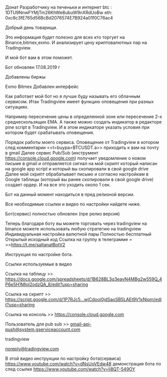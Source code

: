 Донат
Разработчику на печеньки  и интернет 
btc : 1DTU9NnwFYMjTm26KhWe8ubuW9nXRdUoBw
eth: 0xc8c3fE765d56BcBd2076574E7B924a01f0C76ac4

Добрый день товарищи.

Это информация будет полезно для всех кто торгует на Binance,bitmex,exmo. И анализирует цену криптовалютных пар на Tradingview.

И мой бот вам в этом поможет.

 

Бот обновлен 17.08.2019 г

Добавлены биржы 

Exmo
Bitmex
Добавлен интерфейс 

Как работает мой бот но я лучше буду называть его облачным сервисом.
Итак Tradingview имеет функцию оповещения при разных ситуациях.

Например пересечение цены в определенной зоне или пересечение 2-х среднескользящих EMA. А также можно создать индикатор в редакторе pine script в Tradingview. И в этом индикаторе указать условия при котором будет срабатывать оповещения.

Порядок работы моего сервиса.
 Оповещение от Tradingview в котором след комментарии <<t=buypa=BTCUSDT.a>> приходить к вам на почту в gmail
 Далее сервис Pub/Sub (инструмент https://console.cloud.google.com) получает уведомление о новом письме в gmail и отправляется сигнал на мой скрипт который написан на google app script и который вы скопировали в свой google drive
 Далее мой скрипт обрабатывает письмо и согласно настройкам в Google таблицы (который вы ранее скопировали в свой google drive) создает ордер.
И на все это уходить около 1 сек.

Бот на данный момент находиться в пред релизной версии.

Все необходимые ссылки и видео по настройки найдете ниже.

Бот(сервис) полностью обновлен (пре релиз версия)

Теперь благодаря боту вы можете торговать через tradingview на binance 
можете использовать любую стратегию на tradingview 
Индивидуальная настройка валютной пары
Полностью бесплатный 
Открытый исходный код
Ссылка на группу в телеграмме = >>https://t.me/saltanatBotV2

Инструкция по настройке бота.

Ссылки используемые в видео 

Ссылка на таблицу >> https://docs.google.com/spreadsheets/d/1B628BL3q3eayN4MBg2w559Q_4P6e5H1MloI2odzQA_8/edit?usp=sharing

Ссылка на скрипт >> https://script.google.com/d/1P7RJc5...wjCdooi0jdSaoSB5LAEt9V1xNjpm/edit?usp=sharing

Ссылка на консоль >> https://console.cloud.google.com

Пользователь для pub sub >> gmail-api-push@system.gserviceaccount.com

tradingview

noreply@tradingview.com

В этой видео инструкции по настройку бота(сервиса)
https://www.youtube.com/watch?v=dNsUoVEdw48
демонстрация бота по след ссылке 
https://www.youtube.com/watch?v=Ii8QT-549OY
